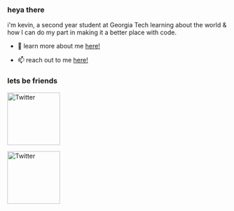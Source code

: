 ### heya there

i'm kevin, a second year student at Georgia Tech learning about the world & how I can do my part in making it a better place with code. 

- 💬 learn more about me [here!](https://kevincho.herokuapp.com/)

- 📫 reach out to me <a href="mailto:kevincho@gatech.edu">here!</a>

### lets be friends
<a href="https://twitter.com/certifiedaf" target="_blank"><img src="https://cdn2.iconfinder.com/data/icons/social-media-2199/64/social_media_isometric_6-twitter-512.png" height="120px" width="120px" alt="Twitter"></a>

<a href="https://www.linkedin.com/in/kevinhcho/" target="_blank"><img src="https://cdn2.iconfinder.com/data/icons/social-media-2199/64/social_media_isometric_14-linkedin-512.png" height="120px" width="120px" alt="Twitter"></a>



<!--
**ohcnivek/ohcnivek** is a ✨ _special_ ✨ repository because its `README.md` (this file) appears on your GitHub profile.
